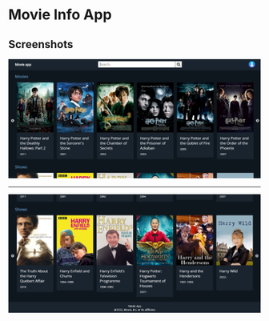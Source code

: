 # Movie Info App
## Screenshots
![](./src/Images/screenshot1.png)
<hr/>

![](./src/Images/screenshot2.png)
